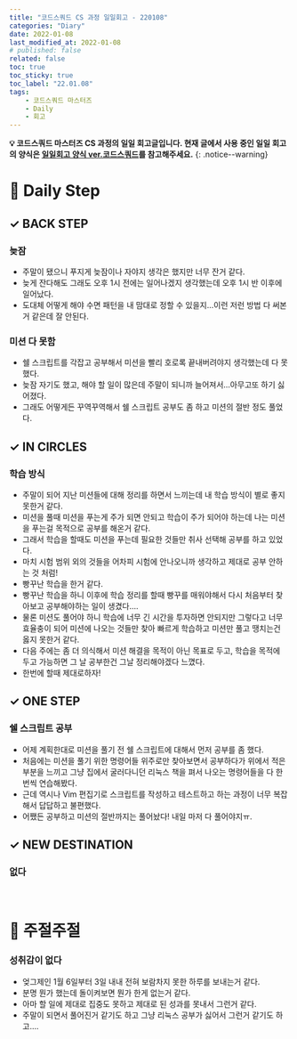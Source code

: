 ```yaml
---
title: "코드스쿼드 CS 과정 일일회고 - 220108"
categories: "Diary"
date: 2022-01-08
last_modified_at: 2022-01-08
# published: false
related: false
toc: true
toc_sticky: true
toc_label: "22.01.08"
tags:
    - 코드스쿼드 마스터즈
    - Daily
    - 회고
---
```

__💡 코드스쿼드 마스터즈 CS 과정의 일일 회고글입니다. 현재 글에서 사용 중인 일일 회고의 양식은 [<U>일일회고 양식 ver.코드스쿼드</U>](https://hemudi.github.io/diary/daily-retrospective-form/)를 참고해주세요.__
{: .notice--warning}

# __💭 Daily Step__

## __✓ BACK STEP__
### __늦잠__
  - 주말이 됐으니 푸지게 늦잠이나 자야지 생각은 했지만 너무 잔거 같다.
  - 늦게 잔다해도 그래도 오후 1시 전에는 일어나겠지 생각했는데 오후 1시 반 이후에 일어났다.
  - 도대체 어떻게 해야 수면 패턴을 내 맘대로 정할 수 있을지...이런 저런 방법 다 써본거 같은데 잘 안된다.

### __미션 다 못함__
  - 쉘 스크립트를 각잡고 공부해서 미션을 빨리 호로록 끝내버려야지 생각했는데 다 못했다.
  - 늦잠 자기도 했고, 해야 할 일이 많은데 주말이 되니까 늘어져서...아무고또 하기 싫어졌다.
  - 그래도 어떻게든 꾸역꾸역해서 쉘 스크립트 공부도 좀 하고 미션의 절반 정도 풀었다.

## __✓ IN CIRCLES__
### __학습 방식__
  - 주말이 되어 지난 미션들에 대해 정리를 하면서 느끼는데 내 학습 방식이 별로 좋지 못한거 같다.
  - 미션을 풀때 미션을 푸는게 주가 되면 안되고 학습이 주가 되어야 하는데 나는 미션을 푸는걸 목적으로 공부를 해온거 같다.
  - 그래서 학습을 할때도 미션을 푸는데 필요한 것들만 취사 선택해 공부를 하고 있었다.
  - 마치 시험 범위 외의 것들을 어차피 시험에 안나오니까 생각하고 제대로 공부 안하는 것 처럼!
  - 빵꾸난 학습을 한거 같다.
  - 빵꾸난 학습을 하니 이후에 학습 정리를 할때 빵꾸를 매워야해서 다시 처음부터 찾아보고 공부해야하는 일이 생겼다....
  - 물론 미션도 풀어야 하니 학습에 너무 긴 시간을 투자하면 안되지만 그렇다고 너무 효율충이 되어 미션에 나오는 것들만 찾아 빠르게 학습하고 미션만 풀고 땡치는건 옳지 못한거 같다. 
  - 다음 주에는 좀 더 의식해서 미션 해결을 목적이 아닌 목표로 두고, 학습을 목적에 두고 가능하면 그 날 공부한건 그날 정리해야겠다 느꼈다.
  - 한번에 할때 제대로하자!
  
## __✓ ONE STEP__
### __쉘 스크립트 공부__
  - 어제 계획한대로 미션을 풀기 전 쉘 스크립트에 대해서 먼저 공부를 좀 했다.
  - 처음에는 미션을 풀기 위한 명령어들 위주로만 찾아보면서 공부하다가 위에서 적은 부분을 느끼고 그냥 집에서 굴러다니던 리눅스 책을 펴서 나오는 명령어들을 다 한번씩 연습해봤다.
  - 근데 역시나 Vim 편집기로 스크립트를 작성하고 테스트하고 하는 과정이 너무 복잡해서 답답하고 불편했다.
  - 어쨌든 공부하고 미션의 절반까지는 풀어놨다! 내일 마저 다 풀어야지ㅠ.

## __✓ NEW DESTINATION__
### __없다__

<br>

# __💬 주절주절__
### 성취감이 없다
  - 엊그제인 1월 6일부터 3일 내내 전혀 보람차지 못한 하루를 보내는거 같다.
  - 분명 뭔가 했는데 돌이켜보면 뭔가 한게 없는거 같다.
  - 아마 할 일에 제대로 집중도 못하고 제대로 된 성과를 못내서 그런거 같다.
  - 주말이 되면서 풀어진거 같기도 하고 그냥 리눅스 공부가 싫어서 그런거 같기도 하고....